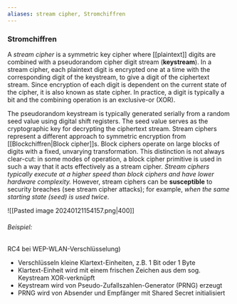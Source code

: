 ```yaml
---
aliases: stream cipher, Stromchiffren
---
```

### Stromchiffren

A *stream cipher* is a symmetric key cipher where [[plaintext]] digits are combined with a pseudorandom cipher digit stream (**keystream**). In a stream cipher, each plaintext digit is encrypted one at a time with the corresponding digit of the keystream, to give a digit of the ciphertext stream. Since encryption of each digit is dependent on the current state of the cipher, it is also known as state cipher. In practice, a digit is typically a bit and the combining operation is an exclusive-or (XOR).

The pseudorandom keystream is typically generated serially from a random seed value using digital shift registers. The seed value serves as the cryptographic key for decrypting the ciphertext stream. Stream ciphers represent a different approach to symmetric encryption from [[Blockchiffren|Block cipher]]s. Block ciphers operate on large blocks of digits with a fixed, unvarying transformation. This distinction is not always clear-cut: in some modes of operation, a block cipher primitive is used in such a way that it acts effectively as a stream cipher. *Stream ciphers typically execute at a higher speed than block ciphers and have lower hardware complexity.* However, stream ciphers can be **susceptible** to security breaches (see stream cipher attacks); for example, *when the same starting state (seed) is used twice*. 

![[Pasted image 20240121154157.png|400]]
###### Beispiel: 
RC4 bei WEP-WLAN-Verschlüsselung) 

- Verschlüsseln kleine Klartext-Einheiten, z.B. 1 Bit oder 1 Byte 
- Klartext-Einheit wird mit einem frischen Zeichen aus dem sog. Keystream XOR-verknüpft 
- Keystream wird von Pseudo-Zufallszahlen-Generator (PRNG) erzeugt 
- PRNG wird von Absender und Empfänger mit Shared Secret initialisiert